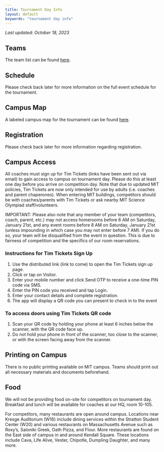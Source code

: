 ```yaml
---
title: Tournament Day Info
layout: default
keywords: "tournament day info"
---
```


_Last updated: October 18, 2023_

## Teams

The team list can be found [here](docs/2024_teams.pdf).
## Schedule

Please check back later for more information on the full event schedule for the tournament.

## Campus Map

A labeled campus map for the tournament can be found [here](docs/2023_map.pdf).

## Registration

Please check back later for more information regarding registration.

## Campus Access

All coaches must sign up for Tim Tickets (links have been sent out via email) to gain access to campus on tournament day. Please do this at least one day before you arrive on competition day. Note that due to updated MIT policies, Tim Tickets are now only intended for use by adults (i.e. coaches and parent chaperones). When entering MIT buildings, competitors should be with coaches/parents with Tim Tickets or ask nearby MIT Science Olympiad staff/volunteers.

IMPORTANT: Please also note that any member of your team (competitors, coach, parent, etc.) may not access homerooms before 6 AM on Saturday, January 21st, and any event rooms before 8 AM on Saturday, January 21st (unless impounding in which case you may not enter before 7 AM). If you do so, your team will be disqualified from the event in question. This is due to fairness of competition and the specifics of our room reservations.

### Instructions for Tim Tickets Sign Up

1. Use the distributed link (link to come) to open the Tim Tickets sign up page.
2. Click or tap on Visitor.
3. Enter your mobile number and click Send OTP to receive a one-time PIN code via SMS.
4. Enter the PIN code you received and tap Login.
5. Enter your contact details and complete registration.
6. The app will display a QR code you can present to check in to the event

### To access doors using Tim Tickets QR code

1. Scan your QR code by holding your phone at least 6 inches below the scanner, with the QR code face up.
2. Do not hold your phone in front of the scanner, too close to the scanner, or with the screen facing away from the scanner.

## Printing on Campus

There is no public printing available on MIT campus. Teams should print out all necessary materials and documents beforehand.

## Food

We will not be providing food on-site for competitors on tournament day. Breakfast and lunch will be available for coaches at our HQ, room 10-105.

For competitors, many restaurants are open around campus. Locations near Kresge Auditorium (W16) include dining services within the Stratton Student Center (W20) and various restaurants on Massachusetts Avenue such as Roxy’s, Saloniki Greek, Oath Pizza, and Flour. More restaurants are found on the East side of campus in and around Kendall Square. These locations include Cava, Life Alive, Vester, Chipotle, Dumpling Daughter, and many more.
